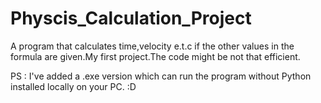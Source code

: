 # Physcis_Calculation_Project
A program that calculates time,velocity e.t.c if the other values in the formula are given.My first project.The code might be  not that efficient.

PS : I've added a .exe version which can run the program without Python installed locally on your PC. :D
